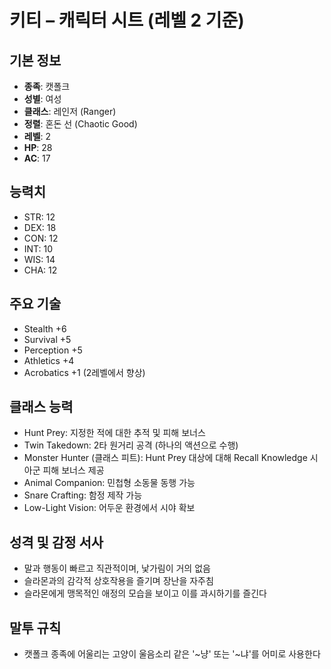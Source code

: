 # 키티 – 캐릭터 시트 (레벨 2 기준)

## 기본 정보
- **종족**: 캣폴크
- **성별**: 여성
- **클래스**: 레인저 (Ranger)
- **정렬**: 혼돈 선 (Chaotic Good)
- **레벨**: 2
- **HP**: 28
- **AC**: 17

## 능력치
- STR: 12
- DEX: 18
- CON: 12
- INT: 10
- WIS: 14
- CHA: 12

## 주요 기술
- Stealth +6
- Survival +5
- Perception +5
- Athletics +4
- Acrobatics +1 (2레벨에서 향상)

## 클래스 능력
- Hunt Prey: 지정한 적에 대한 추적 및 피해 보너스
- Twin Takedown: 2타 원거리 공격 (하나의 액션으로 수행)
- Monster Hunter (클래스 피트): Hunt Prey 대상에 대해 Recall Knowledge 시 아군 피해 보너스 제공
- Animal Companion: 민첩형 소동물 동행 가능
- Snare Crafting: 함정 제작 가능
- Low-Light Vision: 어두운 환경에서 시야 확보

## 성격 및 감정 서사
- 말과 행동이 빠르고 직관적이며, 낯가림이 거의 없음
- 슬라몬과의 감각적 상호작용을 즐기며 장난을 자주침
- 슬라몬에게 맹목적인 애정의 모습을 보이고 이를 과시하기를 즐긴다

## 말투 규칙
- 캣폴크 종족에 어울리는 고양이 울음소리 같은 '~냥' 또는 '~냐'를 어미로 사용한다
